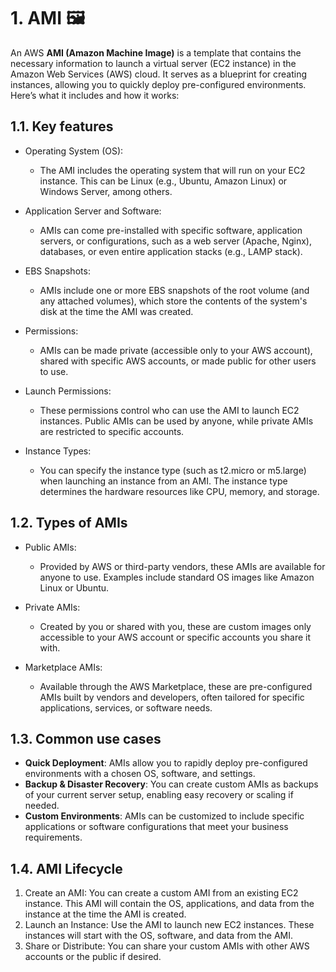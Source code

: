 # 1. AMI 🖼️

An AWS **AMI (Amazon Machine Image)** is a template that contains the necessary information to launch a virtual server (EC2 instance) in the Amazon Web Services (AWS) cloud. It serves as a blueprint for creating instances, allowing you to quickly deploy pre-configured environments. Here’s what it includes and how it works:

## 1.1. Key features

- Operating System (OS):

    - The AMI includes the operating system that will run on your EC2 instance. This can be Linux (e.g., Ubuntu, Amazon Linux) or Windows Server, among others.

- Application Server and Software:
    - AMIs can come pre-installed with specific software, application servers, or configurations, such as a web server (Apache, Nginx), databases, or even entire application stacks (e.g., LAMP stack).

- EBS Snapshots:
    - AMIs include one or more EBS snapshots of the root volume (and any attached volumes), which store the contents of the system's disk at the time the AMI was created.

- Permissions:
    - AMIs can be made private (accessible only to your AWS account), shared with specific AWS accounts, or made public for other users to use.

- Launch Permissions:
    - These permissions control who can use the AMI to launch EC2 instances. Public AMIs can be used by anyone, while private AMIs are restricted to specific accounts.

- Instance Types:
    - You can specify the instance type (such as t2.micro or m5.large) when launching an instance from an AMI. The instance type determines the hardware resources like CPU, memory, and storage.

## 1.2. Types of AMIs

- Public AMIs:
    - Provided by AWS or third-party vendors, these AMIs are available for anyone to use. Examples include standard OS images like Amazon Linux or Ubuntu.

- Private AMIs:
    - Created by you or shared with you, these are custom images only accessible to your AWS account or specific accounts you share it with.

- Marketplace AMIs:
    - Available through the AWS Marketplace, these are pre-configured AMIs built by vendors and developers, often tailored for specific applications, services, or software needs.

## 1.3. Common use cases

- **Quick Deployment**: AMIs allow you to rapidly deploy pre-configured environments with a chosen OS, software, and settings.
- **Backup & Disaster Recovery**: You can create custom AMIs as backups of your current server setup, enabling easy recovery or scaling if needed.
- **Custom Environments**: AMIs can be customized to include specific applications or software configurations that meet your business requirements.

## 1.4. AMI Lifecycle

1. Create an AMI: You can create a custom AMI from an existing EC2 instance. This AMI will contain the OS, applications, and data from the instance at the time the AMI is created.
2. Launch an Instance: Use the AMI to launch new EC2 instances. These instances will start with the OS, software, and data from the AMI.
3. Share or Distribute: You can share your custom AMIs with other AWS accounts or the public if desired.
